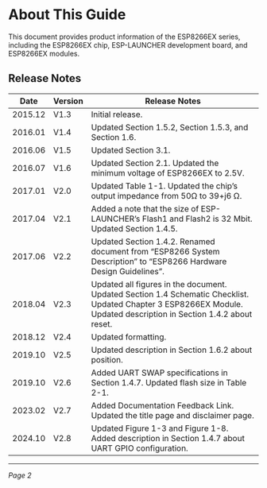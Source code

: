# About This Guide

This document provides product information of the ESP8266EX series, including the ESP8266EX chip, ESP-LAUNCHER development board, and ESP8266EX modules.

## Release Notes

| Date     | Version | Release Notes                                                                                  |
|----------|---------|-----------------------------------------------------------------------------------------------|
| 2015.12  | V1.3    | Initial release.                                                                              |
| 2016.01  | V1.4    | Updated Section 1.5.2, Section 1.5.3, and Section 1.6.                                       |
| 2016.06  | V1.5    | Updated Section 3.1.                                                                          |
| 2016.07  | V1.6    | Updated Section 2.1. Updated the minimum voltage of ESP8266EX to 2.5V.                        |
| 2017.01  | V2.0    | Updated Table 1-1. Updated the chip’s output impedance from 50Ω to 39+j6 Ω.                   |
| 2017.04  | V2.1    | Added a note that the size of ESP-LAUNCHER’s Flash1 and Flash2 is 32 Mbit. Updated Section 1.4.5. |
| 2017.06  | V2.2    | Updated Section 1.4.2. Renamed document from “ESP8266 System Description” to “ESP8266 Hardware Design Guidelines”. |
| 2018.04  | V2.3    | Updated all figures in the document. Updated Section 1.4 Schematic Checklist. Updated Chapter 3 ESP8266EX Module. Updated description in Section 1.4.2 about reset. |
| 2018.12  | V2.4    | Updated formatting.                                                                          |
| 2019.10  | V2.5    | Updated description in Section 1.6.2 about position.                                        |
| 2019.10  | V2.6    | Added UART SWAP specifications in Section 1.4.7. Updated flash size in Table 2-1.            |
| 2023.02  | V2.7    | Added Documentation Feedback Link. Updated the title page and disclaimer page.               |
| 2024.10  | V2.8    | Updated Figure 1-3 and Figure 1-8. Added description in Section 1.4.7 about UART GPIO configuration. |

---

*Page 2*